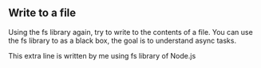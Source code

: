## Write to a file
Using the fs library again, try to write to the contents of a file.
You can use the fs library to as a black box, the goal is to understand async tasks.

This extra line is written by me using fs library of Node.js
